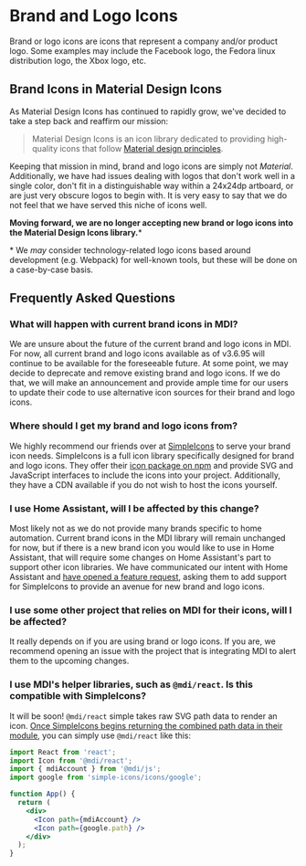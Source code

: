 # Brand and Logo Icons

Brand or logo icons are icons that represent a company and/or product logo. Some examples may include the Facebook logo, the Fedora linux distribution logo, the Xbox logo, etc.

## Brand Icons in Material Design Icons

As Material Design Icons has continued to rapidly grow, we've decided to take a step back and reaffirm our mission:

> Material Design Icons is an icon library dedicated to providing high-quality icons that follow [Material design principles][1].

Keeping that mission in mind, brand and logo icons are simply not _Material_. Additionally, we have had issues dealing with logos that don't work well in a single color, don't fit in a distinguishable way within a 24x24dp artboard, or are just very obscure logos to begin with. It is very easy to say that we do not feel that we have served this niche of icons well.

**Moving forward, we are no longer accepting new brand or logo icons into the Material Design Icons library.***

\* We _may_ consider technology-related logo icons based around development (e.g. Webpack) for well-known tools, but these will be done on a case-by-case basis.

## Frequently Asked Questions

### What will happen with current brand icons in MDI?

We are unsure about the future of the current brand and logo icons in MDI. For now, all current brand and logo icons available as of v3.6.95 will continue to be available for the foreseeable future. At some point, we may decide to deprecate and remove existing brand and logo icons. If we do that, we will make an announcement and provide ample time for our users to update their code to use alternative icon sources for their brand and logo icons.

### Where should I get my brand and logo icons from?

We highly recommend our friends over at [SimpleIcons][2] to serve your brand icon needs. SimpleIcons is a full icon library specifically designed for brand and logo icons. They offer their [icon package on npm][3] and provide SVG and JavaScript interfaces to include the icons into your project. Additionally, they have a CDN available if you do not wish to host the icons yourself.

### I use Home Assistant, will I be affected by this change?

Most likely not as we do not provide many brands specific to home automation. Current brand icons in the MDI library will remain unchanged for now, but if there is a new brand icon you would like to use in Home Assistant, that will require some changes on Home Assistant's part to support other icon libraries. We have communicated our intent with Home Assistant and [have opened a feature request][4], asking them to add support for SimpleIcons to provide an avenue for new brand and logo icons.

### I use some other project that relies on MDI for their icons, will I be affected?

It really depends on if you are using brand or logo icons. If you are, we recommend opening an issue with the project that is integrating MDI to alert them to the upcoming changes.

### I use MDI's helper libraries, such as `@mdi/react`. Is this compatible with SimpleIcons?

It will be soon! `@mdi/react` simple takes raw SVG path data to render an icon. [Once SimpleIcons begins returning the combined path data in their module][5], you can simply use `@mdi/react` like this:

```jsx
import React from 'react';
import Icon from '@mdi/react';
import { mdiAccount } from '@mdi/js';
import google from 'simple-icons/icons/google';

function App() {
  return (
    <div>
      <Icon path={mdiAccount} />
      <Icon path={google.path} />
    </div>
  );
}
```

[1]: https://material.io/design/iconography/system-icons.html#design-principles
[2]: https://simpleicons.org/
[3]: https://www.npmjs.com/package/simple-icons
[4]: https://community.home-assistant.io/t/material-design-icons-simpleicons-add-support-for-simpleicons-library/108765
[5]: https://github.com/simple-icons/simple-icons/issues/1272
